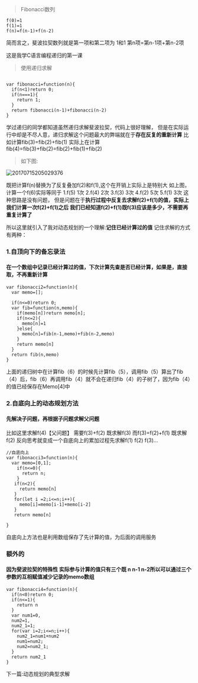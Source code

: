 > Fibonacci数列

```
f(0)=1
f(1)=1
f(n)=f(n-1)+f(n-2)
```
简而言之，斐波拉契数列就是第一项和第二项为 1和1 
第n项=第n-1项+第n-2项

这是我学C语言编程递归的第一课

> 使用递归求解
```

var fibonacci=function(n){
  if(n<1)return 0;
  if(n===1){
    return 1;
  }
  return fibonacci(n-1)+fibonacci(n-2)
}
```
学过递归的同学都知道虽然递归求解斐波拉契，代码上很好理解，
但是在实际运行中却是不尽人意，递归求解这个问题最大的弊端就在于**存在反复的重新计算**
比如计算fib(3)=fib(2)+fib(1)
实际上在计算fib(4)=fib(3)+fib(2)=fib(2)+fib(1)+fib(2)

> 如下图:

![20170715205029376](https://user-images.githubusercontent.com/11674767/54795503-6f1d5500-4c87-11e9-8d2e-ddbc2df4d99a.jpg)


既把计算f(n)替换为了反复叠加f(2)和f(1),这个在开销上实际上是特别大
如上图，计算一个f(6)实际等同于
1.f(5) 1次
2.f(4) 2次
3.f(3) 3次
4.f(2) 5次
5.f(1) 3次
这种思路是没有问题，
但是问题在于**执行过程中反复去求解f(2)+f(1)的值，实际上我们计算一次f(2)+f(1)之后
我们已经知道f(2)+f(1)既f(3)应该是多少，不需要再重复计算了**

所以这里就引入了我对动态规划的一个理解:**记住已经计算过的值**
记住求解的方式有两种：

### 1.自顶向下的备忘录法
#### 在一个数组中记录已经计算过的值，下次计算先查是否已经计算，如果是，直接取，不再重新计算

```
var fibonacci2=function(n){
  var memo=[];
 
  if(n<=0)return 0;
  var fib=function(n,memo){
    if(memo[n])return memo[n];
    if(n<=2){
      memo[n]=1
    }else{
      memo[n]=fib(n-1,memo)+fib(n-2,memo)
    }
    return memo[n]
  }
  return fib(n,memo)
}
```
上面的递归树中在计算fib（6）的时候先计算fib（5），调用fib（5）算出了fib（4）后，fib（6）再调用fib（4）就不会在递归fib（4）的子树了，因为fib（4）的值已经保存在Memo[4]中
### 2.自底向上的动态规划方法

#### 先解决子问题，再根据子问题求解父问题
比如这里求解f(4)【父问题】 需要f(3)+f(2) 既求解f(3) 而f(3)=f(2)+f(1) 既求解f(2)
反向思考就变成一个自底向上的累加过程先求解f(1)   f(2)    f(3)...
```
//自底向上
var fibonacci3=function(n){
  var memo=[0,1];
    if(n<=0){
      return n;
    }
   if(n<2){
     return memo[n]
   }
   for(let i =2;i<=n;i++){
     memo[i]=memo[i-1]+memo[i-2]
   }
   return memo[n]

}
```
自底向上方法也是利用数组保存了先计算的值，为后面的调用服务

### 额外的
#### 因为斐波拉契的特殊性 实际参与计算的值只有三个既 n n-1 n-2所以可以通过三个参数的互相赋值减少记录的memo数组

```
var fibonacci4=function(n){
  if(n<0)return 0;
  if(n<=1){
    return n
  }
  var num1=0,
  num2=1,
  num2_1=1;
  for(var i=2;i<=n;i++){
    num2_1=num1+num2    
    num1=num2;
    num2=num2_1;
  }
  return num2_1
}
```
下一篇:动态规划的典型求解